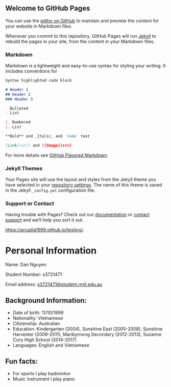 ## Welcome to GitHub Pages

You can use the [editor on GitHub](https://github.com/Arcadia1999/Assignment_1/edit/master/README.md) to maintain and preview the content for your website in Markdown files.

Whenever you commit to this repository, GitHub Pages will run [Jekyll](https://jekyllrb.com/) to rebuild the pages in your site, from the content in your Markdown files.

### Markdown

Markdown is a lightweight and easy-to-use syntax for styling your writing. It includes conventions for

```markdown
Syntax highlighted code block

# Header 1
## Header 2
### Header 3

- Bulleted
- List

1. Numbered
2. List

**Bold** and _Italic_ and `Code` text

[Link](url) and ![Image](src)
```

For more details see [GitHub Flavored Markdown](https://guides.github.com/features/mastering-markdown/).

### Jekyll Themes

Your Pages site will use the layout and styles from the Jekyll theme you have selected in your [repository settings](https://github.com/Arcadia1999/Assignment_1/settings). The name of this theme is saved in the Jekyll `_config.yml` configuration file.

### Support or Contact

Having trouble with Pages? Check out our [documentation](https://help.github.com/categories/github-pages-basics/) or [contact support](https://github.com/contact) and we’ll help you sort it out.

https://arcadia1999.github.io/testing/.

# Personal Information

Name: Dan Nguyen

Student Number: s3721471

Email address: s3721471@student.rmit.edu.au

## Background Information:
-	Date of birth: 11/10/1999
-	Nationality: Vietnamese
-	Citizenship: Australian
-	Education: Kindergarten (2004), Sunshine East (2005-2008), Sunshine Harvester (2009-2011), Maribyrnong Secondary (2012-2013), Suzanne Cory High School (2014-2017)
-	Languages: English and Vietnamese
## Fun facts:
-	For sports I play badminton
-	Music instrument I play piano
